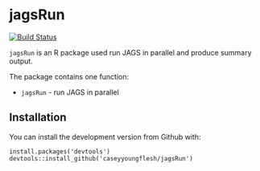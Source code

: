 jagsRun
====

[![Build Status](https://travis-ci.org/caseyyoungflesh/jagsRun.svg?branch=master)](https://travis-ci.org/caseyyoungflesh/jagsRun)

`jagsRun` is an R package used run JAGS in parallel and produce summary output.

The package contains one function:

- `jagsRun` - run JAGS in parallel


Installation
------------

You can install the  development version from Github with:
```{r}
install.packages('devtools')
devtools::install_github('caseyyoungflesh/jagsRun')
```
